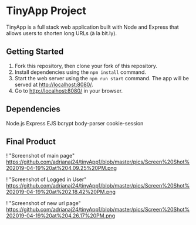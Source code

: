 # TinyApp Project 

TinyApp is a full stack web application built with Node and Express that allows users to shorten long URLs (à la bit.ly).

## Getting Started

1. Fork this repository, then clone your fork of this repository.
2. Install dependencies using the `npm install` command.
3. Start the web server using the `npm run start` command. The app will be served at <http://localhost:8080/>.
4. Go to <http://localhost:8080/> in your browser.

## Dependencies 

Node.js
Express
EJS
bcrypt
body-parser
cookie-session

## Final Product 

! "Screenshot of main page" https://github.com/adrianaj24/tinyApp1/blob/master/pics/Screen%20Shot%202019-04-19%20at%204.09.25%20PM.png


! "Screenshot of Logged in User" https://github.com/adrianaj24/tinyApp1/blob/master/pics/Screen%20Shot%202019-04-19%20at%202.18.42%20PM.png

! "Screenshot of new url page" https://github.com/adrianaj24/tinyApp1/blob/master/pics/Screen%20Shot%202019-04-19%20at%204.26.17%20PM.png

